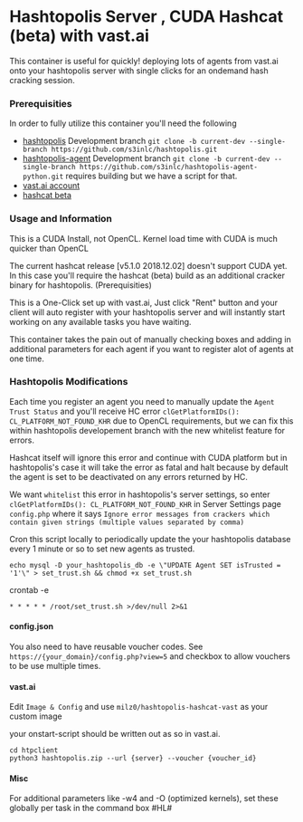 # Hashtopolis Server , CUDA Hashcat (beta) with vast.ai


This container is useful for quickly! deploying lots of agents from vast.ai onto your hashtopolis server with single clicks for an ondemand hash cracking session.

### Prerequisities


In order to fully utilize this container you'll need the following

* [hashtopolis](https://github.com/s3inlc/hashtopolis/)
Development branch `git clone -b current-dev --single-branch https://github.com/s3inlc/hashtopolis.git`
* [hashtopolis-agent](https://github.com/s3inlc/hashtopolis-agent-python/) Development branch `git clone -b current-dev --single-branch https://github.com/s3inlc/hashtopolis-agent-python.git` requires building but we have a script for that.
* [vast.ai account](https://vast.ai/)
* [hashcat beta](https://hashcat.net/beta/)

### Usage and Information


This is a CUDA Install, not OpenCL. Kernel load time with CUDA is much quicker than OpenCL

The current hashcat release [v5.1.0	2018.12.02] doesn't support CUDA yet.
In this case you'll require the hashcat (beta) build as an additional cracker binary for hashtopolis. (Prerequisities)

This is a One-Click set up with vast.ai, Just click "Rent" button and your client will auto register with your hashtopolis server and will instantly start working on any available tasks you have waiting.

This container takes the pain out of manually checking boxes and adding in additional parameters for each agent if you want to register alot of agents at one time.

### Hashtopolis Modifications

Each time you register an agent you need to manually update the `Agent Trust Status` and you'll receive HC error `clGetPlatformIDs(): CL_PLATFORM_NOT_FOUND_KHR` due to OpenCL requirements, but we can fix this within hashtopolis developement branch with the new whitelist feature for errors.

Hashcat itself will ignore this error and continue with CUDA platform but in hashtopolis's case it will take the error as fatal and halt because by default the agent is set to be deactivated on any errors returned by HC.

We want `whitelist` this error in hashtopolis's server settings, so enter `clGetPlatformIDs(): CL_PLATFORM_NOT_FOUND_KHR` in Server Settings page `config.php` where it says `Ignore error messages from crackers which contain given strings (multiple values separated by comma)`

Cron this script locally to periodically update the your hashtopolis database every 1 minute or so to set new agents as trusted.
```
echo mysql -D your_hashtopolis_db -e \"UPDATE Agent SET isTrusted = '1'\" > set_trust.sh && chmod +x set_trust.sh
```
crontab -e

`* * * * * /root/set_trust.sh >/dev/null 2>&1`

#### config.json

You also need to have reusable voucher codes.
See `https://{your_domain}/config.php?view=5` and checkbox to allow vouchers to be use multiple times.

#### vast.ai

Edit `Image & Config` and use `milz0/hashtopolis-hashcat-vast` as your custom image

your onstart-script should be written out as so in vast.ai.
```
cd htpclient
python3 hashtopolis.zip --url {server} --voucher {voucher_id}
```

#### Misc

For additional parameters like -w4 and -O (optimized kernels), set these globally per task in the command box #HL#
